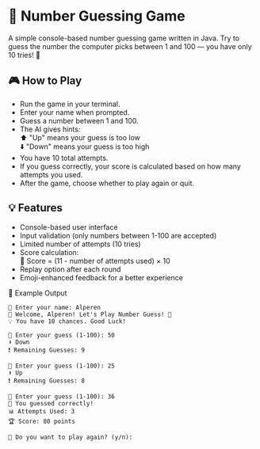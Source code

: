 # 🎯 Number Guessing Game

A simple console-based number guessing game written in Java. Try to guess the number the computer picks between 1 and 100 — you have only 10 tries! 🧠

## 🎮 How to Play

- Run the game in your terminal.
- Enter your name when prompted.
- Guess a number between 1 and 100.
- The AI gives hints:  
  ⬆️ "Up" means your guess is too low  
  ⬇️ "Down" means your guess is too high
- You have 10 total attempts.
- If you guess correctly, your score is calculated based on how many attempts you used.
- After the game, choose whether to play again or quit.

## 💡 Features

- Console-based user interface
- Input validation (only numbers between 1-100 are accepted)
- Limited number of attempts (10 tries)
- Score calculation:  
  🎯 Score = (11 - number of attempts used) × 10
- Replay option after each round
- Emoji-enhanced feedback for a better experience

📌 Example Output
```
👤 Enter your name: Alperen
🎲 Welcome, Alperen! Let's Play Number Guess! 🎲
💡 You have 10 chances. Good Luck!

🎯 Enter your guess (1-100): 50
⬇️ Down
❗ Remaining Guesses: 9

🎯 Enter your guess (1-100): 25
⬆️ Up
❗ Remaining Guesses: 8

🎯 Enter your guess (1-100): 36
🎉 You guessed correctly!
📊 Attempts Used: 3
🏆 Score: 80 points

🔁 Do you want to play again? (y/n):
```
